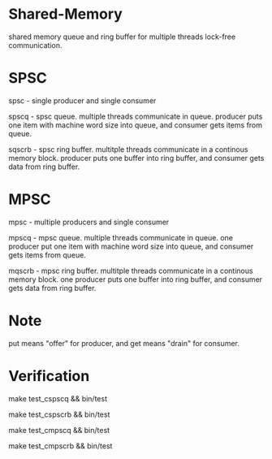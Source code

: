 # Shared-Memory
shared memory queue and ring buffer for multiple threads lock-free communication.

# SPSC
spsc - single producer and single consumer

spscq - spsc queue. multiple threads communicate in queue. producer puts one item with machine word size into queue, and consumer gets items from queue.

sqscrb - spsc ring buffer. multitple threads communicate in a continous memory block. producer puts one buffer into ring buffer, and consumer gets data from ring buffer.

# MPSC

mpsc - multiple producers and single consumer

mpscq - mpsc queue. multiple threads communicate in queue. one producer put one item with machine word size into queue, and consumer gets items from queue.

mqscrb - mpsc ring buffer. multitple threads communicate in a continous memory block. one producer puts one buffer into ring buffer, and consumer gets data from ring buffer.

# Note
put means "offer" for producer, and get means "drain" for consumer.

# Verification

make test_cspscq && bin/test

make test_cspscrb && bin/test

make test_cmpscq && bin/test

make test_cmpscrb && bin/test


